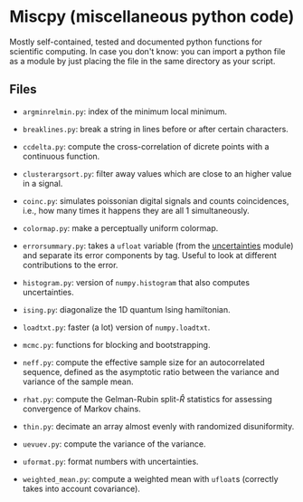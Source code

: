 # Miscpy (miscellaneous python code)

Mostly self-contained, tested and documented python functions for scientific
computing. In case you don't know: you can import a python file as a module by
just placing the file in the same directory as your script.

## Files

  * `argminrelmin.py`: index of the minimum local minimum.
  
  * `breaklines.py`: break a string in lines before or after certain characters.
  
  * `ccdelta.py`: compute the cross-correlation of dicrete points with a
    continuous function.
    
  * `clusterargsort.py`: filter away values which are close to an higher value
    in a signal.

  * `coinc.py`: simulates poissonian digital signals and counts coincidences,
    i.e., how many times it happens they are all 1 simultaneously.
    
  * `colormap.py`: make a perceptually uniform colormap.
  
  * `errorsummary.py`: takes a `ufloat` variable (from the
    [uncertainties](https://github.com/lebigot/uncertainties) module) and
    separate its error components by tag. Useful to look at different
    contributions to the error.
  
  * `histogram.py`: version of `numpy.histogram` that also computes
    uncertainties.
    
  * `ising.py`: diagonalize the 1D quantum Ising hamiltonian.
  
  * `loadtxt.py`: faster (a lot) version of `numpy.loadtxt`.
  
  * `mcmc.py`: functions for blocking and bootstrapping.
  
  * `neff.py`: compute the effective sample size for an autocorrelated
    sequence, defined as the asymptotic ratio between the variance and variance
    of the sample mean.
  
  * `rhat.py`: compute the Gelman-Rubin split-$\hat R$ statistics for assessing
    convergence of Markov chains.
  
  * `thin.py`: decimate an array almost evenly with randomized disuniformity.
  
  * `uevuev.py`: compute the variance of the variance.
  
  * `uformat.py`: format numbers with uncertainties.
  
  * `weighted_mean.py`: compute a weighted mean with `ufloat`s (correctly takes
    into account covariance).
